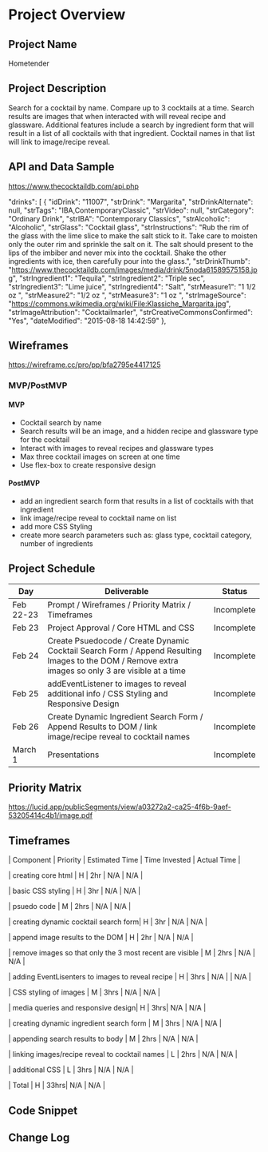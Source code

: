 # Project Overview

## Project Name

Hometender

## Project Description
Search for a cocktail by name. Compare up to 3 cocktails at a time. Search results are images that when interacted with will reveal recipe and glassware. Additional features include a search by ingredient form that will result in a list of all cocktails with that ingredient. Cocktail names in that list will link to image/recipe reveal.
## API and Data Sample

https://www.thecocktaildb.com/api.php

"drinks": [
        {
            "idDrink": "11007",
            "strDrink": "Margarita",
            "strDrinkAlternate": null,
            "strTags": "IBA,ContemporaryClassic",
            "strVideo": null,
            "strCategory": "Ordinary Drink",
            "strIBA": "Contemporary Classics",
            "strAlcoholic": "Alcoholic",
            "strGlass": "Cocktail glass",
            "strInstructions": "Rub the rim of the glass with the lime slice to make the salt stick to it. Take care to moisten only the outer rim and sprinkle the salt on it. The salt should present to the lips of the imbiber and never mix into the cocktail. Shake the other ingredients with ice, then carefully pour into the glass.",
            "strDrinkThumb": "https://www.thecocktaildb.com/images/media/drink/5noda61589575158.jpg",
            "strIngredient1": "Tequila",
            "strIngredient2": "Triple sec",
            "strIngredient3": "Lime juice",
            "strIngredient4": "Salt",
            "strMeasure1": "1 1/2 oz ",
            "strMeasure2": "1/2 oz ",
            "strMeasure3": "1 oz ",
            "strImageSource": "https://commons.wikimedia.org/wiki/File:Klassiche_Margarita.jpg",
            "strImageAttribution": "Cocktailmarler",
            "strCreativeCommonsConfirmed": "Yes",
            "dateModified": "2015-08-18 14:42:59"
        },

## Wireframes

https://wireframe.cc/pro/pp/bfa2795e4417125

### MVP/PostMVP


#### MVP 
- Cocktail search by name 
- Search results will be an image, and a hidden recipe and glassware type for the cocktail 
- Interact with images to reveal recipes and glassware types
- Max three cocktail images on screen at one time  
- Use flex-box to create responsive design 

#### PostMVP  

- add an ingredient search form that results in a list of cocktails with that ingredient
- link image/recipe reveal to cocktail name on list
- add more CSS Styling
- create more search parameters such as: glass type, cocktail category, number of ingredients 

## Project Schedule

|  Day | Deliverable | Status
|---|---| ---|
|Feb 22-23| Prompt / Wireframes / Priority Matrix / Timeframes | Incomplete
|Feb 23| Project Approval / Core HTML and CSS | Incomplete
|Feb 24| Create Psuedocode / Create Dynamic Cocktail Search Form / Append Resulting Images to the DOM / Remove extra images so only 3 are visible at a time | Incomplete
|Feb 25| addEventListener to images to reveal additional info / CSS Styling and Responsive Design | Incomplete
|Feb 26| Create Dynamic Ingredient Search Form / Append Results to DOM / link image/recipe reveal to cocktail names   | Incomplete
|March 1| Presentations | Incomplete

## Priority Matrix

https://lucid.app/publicSegments/view/a03272a2-ca25-4f6b-9aef-53205414c4b1/image.pdf

## Timeframes

| Component | Priority | Estimated Time | Time Invested | Actual Time |

| creating core html | H | 2hr | N/A | N/A |

| basic CSS styling | H | 3hr | N/A | N/A |

| psuedo code | M | 2hrs | N/A | N/A |

| creating dynamic cocktail search form| H | 3hr | N/A | N/A |

| append image results to the DOM | H | 2hr | N/A | N/A |

| remove images so that only the 3 most recent are visible | M | 2hrs | N/A | N/A |

| adding EventLisenters to images to reveal recipe | H | 3hrs | N/A | | N/A |

| CSS styling of images | M | 3hrs | N/A | N/A |

| media queries and responsive design| H | 3hrs| N/A | N/A |

| creating dynamic ingredient search form | M | 3hrs | N/A | N/A |

| appending search results to body | M | 2hrs | N/A | N/A |

| linking images/recipe reveal to cocktail names | L | 2hrs | N/A | N/A |

| additional CSS | L | 3hrs | N/A | N/A |

| Total | H | 33hrs| N/A | N/A |

## Code Snippet

## Change Log
